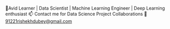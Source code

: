 ### 
 🌱Avid Learner | Data Scientist | Machine Learning Engineer | Deep Learning enthusiast
 📫 Contact me for Data Science Project Collaborations 💬 91221rishekhdubey@gmail.com
<!--
**Rishekh/Rishekh** is a ✨ _special_ ✨ repository because its `README.md` (this file) appears on your GitHub profile.

Here are some ideas to get you started:

- 🔭 I’m currently working on ...
- 🌱 I’m currently learning ...
- 👯 I’m looking to collaborate on ...
- 🤔 I’m looking for help with ...
- 💬 Ask me about ...
- 📫 How to reach me: ...
- 😄 Pronouns: ...
- ⚡ Fun fact: ...
-->
